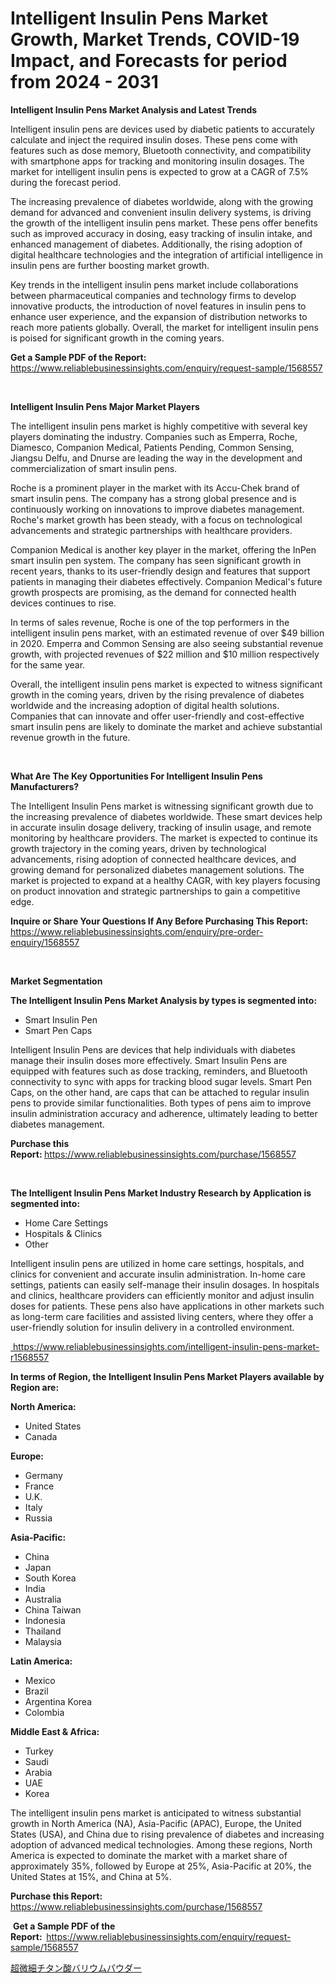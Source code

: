 <p><h1>Intelligent Insulin Pens Market Growth, Market Trends, COVID-19 Impact, and Forecasts for period from 2024 - 2031</h1></p><p><strong>Intelligent Insulin Pens Market Analysis and Latest Trends</strong></p>
<p><p>Intelligent insulin pens are devices used by diabetic patients to accurately calculate and inject the required insulin doses. These pens come with features such as dose memory, Bluetooth connectivity, and compatibility with smartphone apps for tracking and monitoring insulin dosages. The market for intelligent insulin pens is expected to grow at a CAGR of 7.5% during the forecast period.</p><p>The increasing prevalence of diabetes worldwide, along with the growing demand for advanced and convenient insulin delivery systems, is driving the growth of the intelligent insulin pens market. These pens offer benefits such as improved accuracy in dosing, easy tracking of insulin intake, and enhanced management of diabetes. Additionally, the rising adoption of digital healthcare technologies and the integration of artificial intelligence in insulin pens are further boosting market growth.</p><p>Key trends in the intelligent insulin pens market include collaborations between pharmaceutical companies and technology firms to develop innovative products, the introduction of novel features in insulin pens to enhance user experience, and the expansion of distribution networks to reach more patients globally. Overall, the market for intelligent insulin pens is poised for significant growth in the coming years.</p></p>
<p><strong>Get a Sample PDF of the Report:&nbsp;</strong> <a href="https://www.reliablebusinessinsights.com/enquiry/request-sample/1568557">https://www.reliablebusinessinsights.com/enquiry/request-sample/1568557</a></p>
<p>&nbsp;</p>
<p><strong>Intelligent Insulin Pens Major Market Players</strong></p>
<p><p>The intelligent insulin pens market is highly competitive with several key players dominating the industry. Companies such as Emperra, Roche, Diamesco, Companion Medical, Patients Pending, Common Sensing, Jiangsu Delfu, and Dnurse are leading the way in the development and commercialization of smart insulin pens.</p><p>Roche is a prominent player in the market with its Accu-Chek brand of smart insulin pens. The company has a strong global presence and is continuously working on innovations to improve diabetes management. Roche's market growth has been steady, with a focus on technological advancements and strategic partnerships with healthcare providers.</p><p>Companion Medical is another key player in the market, offering the InPen smart insulin pen system. The company has seen significant growth in recent years, thanks to its user-friendly design and features that support patients in managing their diabetes effectively. Companion Medical's future growth prospects are promising, as the demand for connected health devices continues to rise.</p><p>In terms of sales revenue, Roche is one of the top performers in the intelligent insulin pens market, with an estimated revenue of over $49 billion in 2020. Emperra and Common Sensing are also seeing substantial revenue growth, with projected revenues of $22 million and $10 million respectively for the same year.</p><p>Overall, the intelligent insulin pens market is expected to witness significant growth in the coming years, driven by the rising prevalence of diabetes worldwide and the increasing adoption of digital health solutions. Companies that can innovate and offer user-friendly and cost-effective smart insulin pens are likely to dominate the market and achieve substantial revenue growth in the future.</p></p>
<p>&nbsp;</p>
<p><strong>What Are The Key Opportunities For Intelligent Insulin Pens Manufacturers?</strong></p>
<p><p>The Intelligent Insulin Pens market is witnessing significant growth due to the increasing prevalence of diabetes worldwide. These smart devices help in accurate insulin dosage delivery, tracking of insulin usage, and remote monitoring by healthcare providers. The market is expected to continue its growth trajectory in the coming years, driven by technological advancements, rising adoption of connected healthcare devices, and growing demand for personalized diabetes management solutions. The market is projected to expand at a healthy CAGR, with key players focusing on product innovation and strategic partnerships to gain a competitive edge.</p></p>
<p><strong>Inquire or Share Your Questions If Any Before Purchasing This Report:</strong> <a href="https://www.reliablebusinessinsights.com/enquiry/pre-order-enquiry/1568557">https://www.reliablebusinessinsights.com/enquiry/pre-order-enquiry/1568557</a></p>
<p>&nbsp;</p>
<p><strong>Market Segmentation</strong></p>
<p><strong>The Intelligent Insulin Pens Market Analysis by types is segmented into:</strong></p>
<p><ul><li>Smart Insulin Pen</li><li>Smart Pen Caps</li></ul></p>
<p><p>Intelligent Insulin Pens are devices that help individuals with diabetes manage their insulin doses more effectively. Smart Insulin Pens are equipped with features such as dose tracking, reminders, and Bluetooth connectivity to sync with apps for tracking blood sugar levels. Smart Pen Caps, on the other hand, are caps that can be attached to regular insulin pens to provide similar functionalities. Both types of pens aim to improve insulin administration accuracy and adherence, ultimately leading to better diabetes management.</p></p>
<p><strong>Purchase this Report:&nbsp;</strong><a href="https://www.reliablebusinessinsights.com/purchase/1568557">https://www.reliablebusinessinsights.com/purchase/1568557</a></p>
<p>&nbsp;</p>
<p><strong>The Intelligent Insulin Pens Market Industry Research by Application is segmented into:</strong></p>
<p><ul><li>Home Care Settings</li><li>Hospitals & Clinics</li><li>Other</li></ul></p>
<p><p>Intelligent insulin pens are utilized in home care settings, hospitals, and clinics for convenient and accurate insulin administration. In-home care settings, patients can easily self-manage their insulin dosages. In hospitals and clinics, healthcare providers can efficiently monitor and adjust insulin doses for patients. These pens also have applications in other markets such as long-term care facilities and assisted living centers, where they offer a user-friendly solution for insulin delivery in a controlled environment.</p></p>
<p><a href="https://www.reliablebusinessinsights.com/intelligent-insulin-pens-market-r1568557">&nbsp;https://www.reliablebusinessinsights.com/intelligent-insulin-pens-market-r1568557</a></p>
<p><strong>In terms of Region, the Intelligent Insulin Pens Market Players available by Region are:</strong></p>
<p>
    <p> <strong> North America: </strong>
        <ul>
            <li>United States</li>
            <li>Canada</li>
        </ul>
        </p> 
    <p> <strong> Europe: </strong>
        <ul>
            <li>Germany</li>
            <li>France</li>
            <li>U.K.</li>
            <li>Italy</li>
            <li>Russia</li>
        </ul>
        </p> 
    <p> <strong> Asia-Pacific: </strong>
        <ul>
            <li>China</li>
            <li>Japan</li>
            <li>South Korea</li>
            <li>India</li>
            <li>Australia</li>
            <li>China Taiwan</li>
            <li>Indonesia</li>
            <li>Thailand</li>
            <li>Malaysia</li>
        </ul>
        </p> 
    <p> <strong> Latin America: </strong>
        <ul>
            <li>Mexico</li>
            <li>Brazil</li>
            <li>Argentina Korea</li>
            <li>Colombia</li>
        </ul>
        </p> 
    <p> <strong> Middle East & Africa: </strong>
        <ul>
            <li>Turkey</li>
            <li>Saudi</li>
            <li>Arabia</li>
            <li>UAE</li>
            <li>Korea</li>
        </ul>
    </p>
    </p>
<p><p>The intelligent insulin pens market is anticipated to witness substantial growth in North America (NA), Asia-Pacific (APAC), Europe, the United States (USA), and China due to rising prevalence of diabetes and increasing adoption of advanced medical technologies. Among these regions, North America is expected to dominate the market with a market share of approximately 35%, followed by Europe at 25%, Asia-Pacific at 20%, the United States at 15%, and China at 5%.</p></p>
<p><strong>Purchase this Report: </strong><a href="https://www.reliablebusinessinsights.com/purchase/1568557">https://www.reliablebusinessinsights.com/purchase/1568557</a></p>
<p>&nbsp;<strong>Get a Sample PDF of the Report:&nbsp;&nbsp;</strong><a href="https://www.reliablebusinessinsights.com/enquiry/request-sample/1568557">https://www.reliablebusinessinsights.com/enquiry/request-sample/1568557</a></p>
<p><strong></strong></p>
<p><p><a href="https://github.com/LenoraKris2023/Market-Research-Report-List-1/blob/main/3242977108312.md">超微細チタン酸バリウムパウダー</a></p></p>